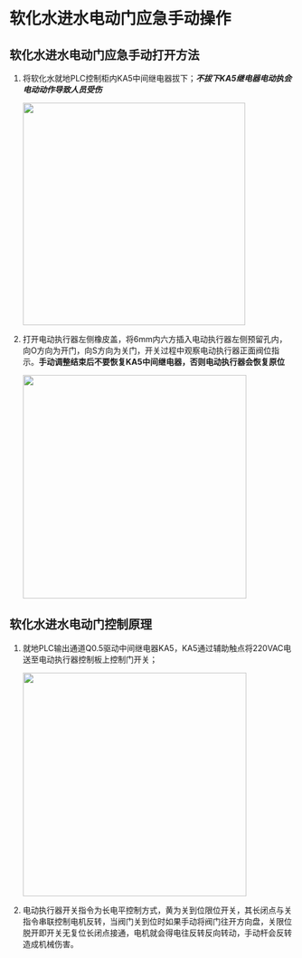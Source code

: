# 软化水进水电动门应急手动操作

## 软化水进水电动门应急手动打开方法

1. 将软化水就地PLC控制柜内KA5中间继电器拔下；***不拔下KA5继电器电动执会电动动作导致人员受伤***
   
   <img title="" src="file:///C:/Users/91515/Pictures/1.jpg" alt="" width="393">

2. 打开电动执行器左侧橡皮盖，将6mm内六方插入电动执行器左侧预留孔内，向O方向为开门，向S方向为关门，开关过程中观察电动执行器正面阀位指示。**手动调整结束后不要恢复KA5中间继电器，否则电动执行器会恢复原位**
   
   <img title="" src="file:///C:/Users/91515/Pictures/2.jpg" alt="" width="395">

## 软化水进水电动门控制原理

1. 就地PLC输出通道Q0.5驱动中间继电器KA5，KA5通过辅助触点将220VAC电送至电动执行器控制板上控制门开关；
   
   <img src="file:///C:/Users/91515/Downloads/1723253279570.jpg" title="" alt="" width="395">

2. 电动执行器开关指令为长电平控制方式，黄为关到位限位开关，其长闭点与关指令串联控制电机反转，当阀门关到位时如果手动将阀门往开方向盘，关限位脱开即开关无复位长闭点接通，电机就会得电往反转反向转动，手动杆会反转造成机械伤害。
